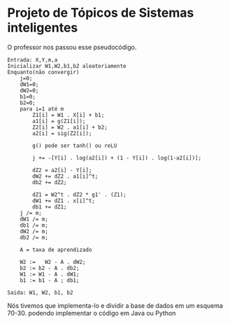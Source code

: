 <h1>Projeto de Tópicos de Sistemas inteligentes</h1>
O professor nos passou esse pseudocódigo.

	Entrada: X,Y,m,a
	Inicializar W1,W2,b1,b2 aleatoriamente
	Enquanto(não convergir)
		j=0;
		dW1=0;
		dW2=0;
		b1=0;
		b2=0;
		para i=1 até m
			Z1[i] = W1 . X[i] + b1;
			a1[i] = g(Z1[i]); 
			Z2[i] = W2 . a1[i] + b2;
			a2[i] = sig(Z2[i]);

			g() pode ser tanh() ou reLU
	
			j += -[Y[i] . log(a2[i]) + (1 - Y[i]) . log(1-a2[i])];

			dZ2 = a2[i] - Y[i];
			dW2 += dZ2 . a1[i]^t;
			db2 += dZ2;

			dZ1 = W2^t . dZ2 * g1' . (Z1);
			dW1 += dZ1 . x[i]^t;
			db1 += dZ1; 
		j /= m;
		dW1 /= m;
		db1 /= m;
		dW2 /= m;
		db2 /= m;

		A = taxa de aprendizado

		W2 := 	W2 - A . dW2;
		b2 := b2 - A . db2;
		W1 := W1 - A . dW1;
		b1 := b1 - A ; db1;

	Saida: W1, W2, b1, b2

Nós tivemos que implementa-lo e dividir a base de dados em um esquema 70-30. 
podendo implementar o código em Java ou Python
